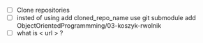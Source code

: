 - [ ] Clone repositories
- [ ] insted of using add cloned_repo_name use git submodule add <url> ObjectOrientedProgrammming/03-koszyk-rwolnik
- [ ] what is < url > ? 
